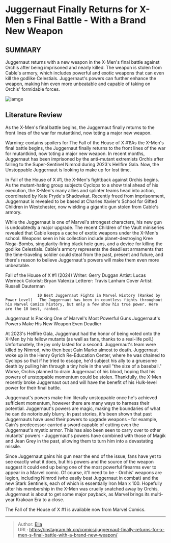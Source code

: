 # Juggernaut Finally Returns for X-Men s Final Battle - With a Brand New Weapon


## SUMMARY 



  Juggernaut returns with a new weapon in the X-Men&#39;s final battle against Orchis after being imprisoned and nearly killed.   The weapon is stolen from Cable&#39;s armory, which includes powerful and exotic weapons that can even kill the godlike Celestials.   Juggernaut&#39;s powers can further enhance the weapon, making him even more unbeatable and capable of taking on Orchis&#39; formidable forces.  

![iamge](https://static1.srcdn.com/wordpress/wp-content/uploads/2024/01/x-men-s-juggernaut-with-a-huge-gun.jpg)

## Literature Review

As the X-Men&#39;s final battle begins, the Juggernaut finally returns to the front lines of the war for mutantkind, now toting a major new weapon.




Warning: contains spoilers for The Fall of the House of X #1!As the X-Men&#39;s final battle begins, the Juggernaut finally returns to the front lines of the war for mutantkind, now toting a major new weapon. In recent months, Juggernaut has been imprisoned by the anti-mutant extremists Orchis after falling to the Super-Sentinel Nimrod during 2023&#39;s Hellfire Gala. Now, the Unstoppable Juggernaut is looking to make up for lost time.




In Fall of the House of X #1, the X-Men&#39;s fightback against Orchis begins. As the mutant-hating group subjects Cyclops to a show trial ahead of his execution, the X-Men&#39;s many allies and splinter teams head into action, coordinated by Kate Pryde&#39;s Shadowkat. Recently freed from imprisonment, Juggernaut is revealed to be based at Charles Xavier&#39;s School for Gifted Children in Westchester, now wielding a gigantic gun stolen from Cable&#39;s armory.

          

While the Juggernaut is one of Marvel&#39;s strongest characters, his new gun is undoubtedly a major upgrade. The recent Children of the Vault miniseries revealed that Cable keeps a cache of exotic weapons under the X-Men&#39;s school. Weapons seen in his collection include planet-destroying Kree Nega-Bombs, singularity-firing black hole guns, and a device for killing the godlike Celestials. Cable&#39;s armory represents the deadliest armaments that the time-traveling soldier could steal from the past, present and future, and there&#39;s reason to believe Juggernaut&#39;s powers will make them even more unbeatable.




 Fall of the House of X #1 (2024)                 Writer: Gerry Duggan   Artist: Lucas Werneck   Colorist: Bryan Valenza   Letterer: Travis Lanham   Cover Artist: Russell Dauterman      



                  10 Best Juggernaut Fights in Marvel History (Ranked by Power Level)   The Juggernaut has been in countless fights throughout his Marvel Comics history, but only a few show his true power. Here are the 10 best, ranked.    


 Juggernaut Is Packing One of Marvel&#39;s Most Powerful Guns 
Juggernaut&#39;s Powers Make His New Weapon Even Deadlier
         

At 2023&#39;s Hellfire Gala, Juggernaut had the honor of being voted onto the X-Men by his fellow mutants (as well as fans, thanks to a real-life poll.) Unfortunately, the joy only lasted for a second. Juggernaut&#39;s team were killed by Nimrod, who then beat Cain Marko almost to death. Juggernaut woke up in the Henry Gyrich Re-Education Center, where he was chained to Cyclops so that if he tried to escape, he&#39;d subject his ally to a gruesome death by pulling him through a tiny hole in the wall &#34;the size of a baseball.&#34; Worse, Orchis planned to drain Juggernaut of his blood, hoping that his powers of unstoppable momentum could be stolen. Thankfully, the X-Men recently broke Juggernaut out and will have the benefit of his Hulk-level power for their final battle.




Juggernaut&#39;s powers make him literally unstoppable once he&#39;s achieved sufficient momentum, however there are many ways to harness their potential. Juggernaut&#39;s powers are magic, making the boundaries of what he can do notoriously blurry. In past stories, it&#39;s been shown that past Juggernauts have used their powers to upgrade weapons - for example, Cain&#39;s predecessor carried a sword capable of cutting even the Juggernaut&#39;s mystic armor. This has also been seen to carry over to other mutants&#39; powers - Juggernaut&#39;s powers have combined with those of Magik and Jean Grey in the past, allowing them to turn him into a devastating missile.

Since Juggernaut gains his gun near the end of the issue, fans have yet to see exactly what it does, but his powers and the source of the weapon suggest it could end up being one of the most powerful firearms ever to appear in a Marvel comic. Of course, it&#39;ll need to be - Orchis&#39; weapons are legion, including Nimrod (who easily beat Juggernaut in combat) and the new Stark Sentinels, each of which is essentially Iron Man x 100. Hopefully after his membership in the X-Men was cruelly snatched away by Orchis, Juggernaut is about to get some major payback, as Marvel brings its multi-year Krakoan Era to a close.




The Fall of the House of X #1 is available now from Marvel Comics.



---

> Author: [Ella](https://instagram.hk.cn/)  
> URL: https://instagram.hk.cn/comics/juggernaut-finally-returns-for-x-men-s-final-battle-with-a-brand-new-weapon/  

